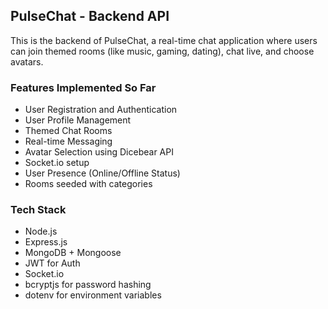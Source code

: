 
## PulseChat - Backend API
This is the backend of PulseChat, a real-time chat application where users can join themed rooms (like music, gaming, dating), chat live, and choose avatars.


### Features Implemented So Far
- User Registration and Authentication
- User Profile Management
- Themed Chat Rooms
- Real-time Messaging
- Avatar Selection using Dicebear API
- Socket.io setup
- User Presence (Online/Offline Status)
- Rooms seeded with categories

### Tech Stack
- Node.js
- Express.js
- MongoDB + Mongoose
- JWT for Auth
- Socket.io
- bcryptjs for password hashing
- dotenv for environment variables

